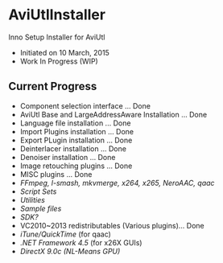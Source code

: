 # AviUtlInstaller
Inno Setup Installer for AviUtl
  * Initiated on 10 March, 2015
  * Work In Progress (WIP)


## Current Progress
  * Component selection interface ... Done
  * AviUtl Base and LargeAddressAware Installation ... Done
  * Language file installation ... Done
  * Import Plugins installation ... Done
  * Export PLugin installation ... Done
  * Deinterlacer  installation ... Done
  * Denoiser installation ... Done
  * Image retouching plugins ... Done
  * MISC plugins ... Done
  * _FFmpeg, l-smash, mkvmerge, x264, x265, NeroAAC, qaac_
  * _Script Sets_
  * _Utilities_
  * _Sample files_
  * _SDK?_
  * VC2010~2013 redistributables (Various plugins)... Done
  * _iTune/QuickTime_ (for qaac)
  * _.NET Framework 4.5_ (for x26X GUIs)
  * _DirectX 9.0c (NL-Means GPU)_